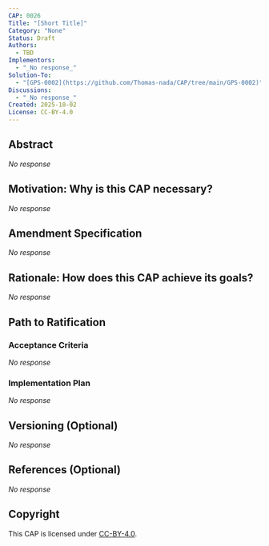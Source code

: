 ```yaml
---
CAP: 0026
Title: "[Short Title]"
Category: "None"
Status: Draft
Authors:
  - TBD
Implementors:
  - "_No response_"
Solution-To:
  - "[GPS-0002](https://github.com/Thomas-nada/CAP/tree/main/GPS-0002)"
Discussions:
  - "_No response_"
Created: 2025-10-02
License: CC-BY-4.0
---
```


## Abstract

_No response_

## Motivation: Why is this CAP necessary?

_No response_

## Amendment Specification

_No response_

## Rationale: How does this CAP achieve its goals?

_No response_

## Path to Ratification

### Acceptance Criteria

_No response_

### Implementation Plan

_No response_

## Versioning (Optional)

_No response_

## References (Optional)

_No response_

## Copyright

This CAP is licensed under [CC-BY-4.0](https://creativecommons.org/licenses/by/4.0/legalcode).

